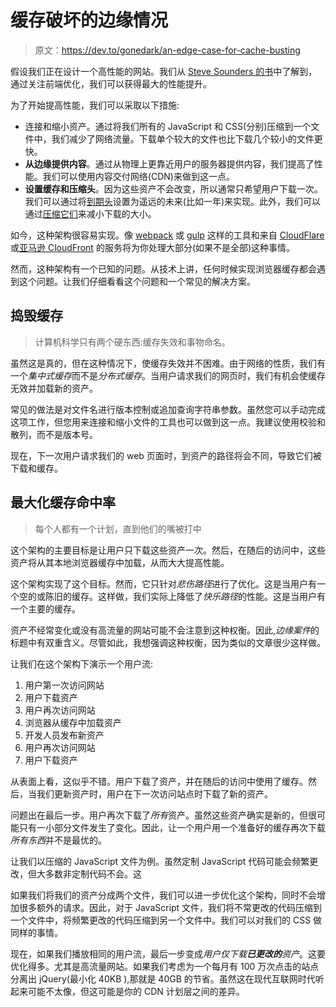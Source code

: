 # 缓存破坏的边缘情况

> 原文：<https://dev.to/gonedark/an-edge-case-for-cache-busting>

假设我们正在设计一个高性能的网站。我们从 [Steve Sounders 的书](https://stevesouders.com/)中了解到，通过关注前端优化，我们可以获得最大的性能提升。

为了开始提高性能，我们可以采取以下措施:

*   连接和缩小资产。通过将我们所有的 JavaScript 和 CSS(分别)压缩到一个文件中，我们减少了网络流量。下载单个较大的文件也比下载几个较小的文件更快。
*   **从边缘提供内容**。通过从物理上更靠近用户的服务器提供内容，我们提高了性能。我们可以使用内容交付网络(CDN)来做到这一点。
*   **设置缓存和压缩头**。因为这些资产不会改变，所以通常只希望用户下载一次。我们可以通过将[到期头](https://developers.google.com/speed/docs/insights/LeverageBrowserCaching)设置为遥远的未来(比如一年)来实现。此外，我们可以通过[压缩它们](https://developers.google.com/speed/docs/insights/EnableCompression)来减小下载的大小。

如今，这种架构很容易实现。像 [webpack](https://webpack.js.org/) 或 [gulp](http://gulpjs.com/) 这样的工具和来自 [CloudFlare](https://www.cloudflare.com/) 或[亚马逊 CloudFront](https://aws.amazon.com/cloudfront/) 的服务将为你处理大部分(如果不是全部)这种事情。

然而，这种架构有一个已知的问题。从技术上讲，任何时候实现浏览器缓存都会遇到这个问题。让我们仔细看看这个问题和一个常见的解决方案。

## 捣毁缓存

> 计算机科学只有两个硬东西:缓存失效和事物命名。

虽然这是真的，但在这种情况下，使缓存失效并不困难。由于网络的性质，我们有一个*集中式缓存*而不是*分布式缓存*。当用户请求我们的网页时，我们有机会使缓存无效并加载新的资产。

常见的做法是对文件名进行版本控制或追加查询字符串参数。虽然您可以手动完成这项工作，但您用来连接和缩小文件的工具也可以做到这一点。我建议使用校验和散列，而不是版本号。

现在，下一次用户请求我们的 web 页面时，到资产的路径将会不同，导致它们被下载和缓存。

## 最大化缓存命中率

> 每个人都有一个计划，直到他们的嘴被打中

这个架构的主要目标是让用户只下载这些资产一次。然后，在随后的访问中，这些资产将从其本地浏览器缓存中加载，从而大大提高性能。

这个架构实现了这个目标。然而，它只针对*悲伤路径*进行了优化。这是当用户有一个空的或陈旧的缓存。这样做，我们实际上降低了*快乐路径*的性能。这是当用户有一个主要的缓存。

资产不经常变化或没有高流量的网站可能不会注意到这种权衡。因此,*边缘案件*的标题中有双重含义。尽管如此，我想强调这种权衡，因为类似的文章很少这样做。

让我们在这个架构下演示一个用户流:

1.  用户第一次访问网站
2.  用户下载资产
3.  用户再次访问网站
4.  浏览器从缓存中加载资产
5.  开发人员发布新资产
6.  用户再次访问网站
7.  用户下载资产

从表面上看，这似乎不错。用户下载了资产，并在随后的访问中使用了缓存。然后，当我们更新资产时，用户在下一次访问站点时下载了新的资产。

问题出在最后一步。用户再次下载了*所有*资产。虽然这些资产确实是新的，但很可能只有一小部分文件发生了变化。因此，让一个用户用一个准备好的缓存再次下载*所有东西*并不是最优的。

让我们以压缩的 JavaScript 文件为例。虽然定制 JavaScript 代码可能会频繁更改，但大多数非定制代码不会。这

如果我们将我们的资产分成两个文件，我们可以进一步优化这个架构，同时不会增加很多额外的请求。因此，对于 JavaScript 文件，我们将不常更改的代码压缩到一个文件中，将频繁更改的代码压缩到另一个文件中。我们可以对我们的 CSS 做同样的事情。

现在，如果我们播放相同的用户流，最后一步变成*用户仅下载**已更改的**资产*。这要优化得多。尤其是高流量网站。如果我们考虑为一个每月有 100 万次点击的站点分离出 jQuery(最小化 40KB ),那就是 40GB 的节省。虽然这在现代互联网时代听起来可能不太像，但这可能是你的 CDN 计划层之间的差异。